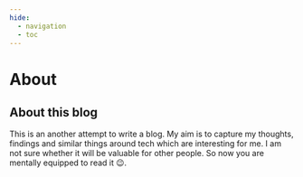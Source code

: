 ```yaml
---
hide:
  - navigation
  - toc
---
```


# About

## About this blog

This is an another attempt to write a blog. My aim is to capture my thoughts, findings and similar things around tech which are interesting for me. I am not sure whether it will be valuable for other people. So now you are mentally equipped to read it 😉.
